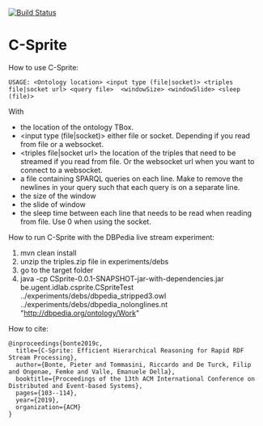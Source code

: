 [![Build Status](https://travis-ci.com/pbonte/C-Sprite.svg?branch=master)](https://travis-ci.com/pbonte/C-Sprite)
# C-Sprite

How to use C-Sprite:

```
USAGE: <Ontology location> <input type (file|socket)> <triples file|socket url> <query file>  <windowSize> <windowSlide> <sleep (file)>

```
With 

* <Ontology location> the location of the ontology TBox.
* <input type (file|socket)> either file or socket. Depending if you read from file or a websocket.
* <triples file|socket url> the location of the triples that need to be streamed if you read from file. Or the websocket url when you want to connect to a websocket.
* <query file> a file containing SPARQL queries on each line. Make to remove the newlines in your query such that each query is on a separate line.
* <windowSize> the size of the window
* <windowSlide> the slide of window
* <sleep> the sleep time between each line that needs to be read when reading from file. Use 0 when using the socket.

How to run C-Sprite with the DBPedia live stream experiment:
1) mvn clean install
2) unzip the triples.zip file in experiments/debs
4) go to the target folder
3) java -cp CSprite-0.0.1-SNAPSHOT-jar-with-dependencies.jar be.ugent.idlab.csprite.CSpriteTest ../experiments/debs/dbpedia_stripped3.owl ../experiments/debs/dbpedia_nolonglines.nt "<http://dbpedia.org/ontology/Work>"

How to cite:
```
@inproceedings{bonte2019c,
  title={C-Sprite: Efficient Hierarchical Reasoning for Rapid RDF Stream Processing},
  author={Bonte, Pieter and Tommasini, Riccardo and De Turck, Filip and Ongenae, Femke and Valle, Emanuele Della},
  booktitle={Proceedings of the 13th ACM International Conference on Distributed and Event-based Systems},
  pages={103--114},
  year={2019},
  organization={ACM}
}
```
